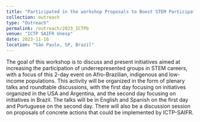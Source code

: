 ```yaml
---
title: "Participated in the workshop Proposals to Boost STEM Participation in Underrepresented Groups"
collection: outreach
type: "Outreach"
permalink: /outreach/2023_ICTPb
venue: "ICTP SAIFR Unesp"
date: 2023-11-16
location: "São Paulo, SP, Brazil"
---
```


The goal of this workshop is to discuss and present initiatives aimed at increasing the participation of underrepresented groups in STEM careers, with a focus of this 2-day event on Afro-Brazilian, indigenous and low-income populations. This activity will be organized in the form of plenary talks and roundtable discussions, with the first day focusing on initiatives organized in the USA and Argentina, and the second day focusing on initiatives in Brazil. The talks will be in English and Spanish on the first day and Portuguese on the second day. There will also be a discussion session on proposals of concrete actions that could be implemented by ICTP-SAIFR.
